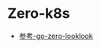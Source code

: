 # Zero-k8s


+ [参考-go-zero-looklook](https://github.com/Mikaelemmmm/go-zero-looklook/blob/main/README.md)
